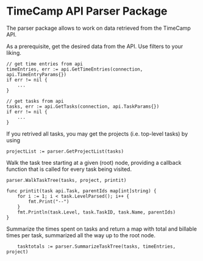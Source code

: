 # TimeCamp API Parser Package

The parser package allows to work on data retrieved from the TimeCamp API.

As a prerequisite, get the desired data from the API. Use filters to your liking.

	// get time entries from api
	timeEntries, err := api.GetTimeEntries(connection, api.TimeEntryParams{})
	if err != nil {
		...
	}

	// get tasks from api
	tasks, err := api.GetTasks(connection, api.TaskParams{})
	if err != nil {
		...
	}

If you retrived all tasks, you may get the projects (i.e. top-level tasks) by using

	projectList := parser.GetProjectList(tasks)

Walk the task tree starting at a given (root) node, providing a callback function that is called for every task being visited.

    parser.WalkTaskTree(tasks, project, printit)

    func printit(task api.Task, parentIds map[int]string) {
        for i := 1; i < task.LevelParsed(); i++ {
            fmt.Print("--")
        }
        fmt.Println(task.Level, task.TaskID, task.Name, parentIds)
    }

Summarize the times spent on tasks and return a map with total and billable times per task, summarized all the way up to the root node.

		tasktotals := parser.SummarizeTaskTree(tasks, timeEntries, project)


